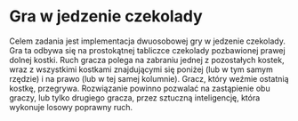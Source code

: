 # Gra w jedzenie czekolady
Celem zadania jest implementacja dwuosobowej gry w jedzenie czekolady. Gra ta odbywa się na prostokątnej
tabliczce czekolady pozbawionej prawej dolnej kostki. Ruch gracza polega na zabraniu jednej z pozostałych
kostek, wraz z wszystkimi kostkami znajdującymi się poniżej (lub w tym samym rzędzie) i na prawo (lub w
tej samej kolumnie). Gracz, który weźmie ostatnią kostkę, przegrywa.
Rozwiązanie powinno pozwalać na zastąpienie obu graczy, lub tylko drugiego gracza, przez sztuczną inteligencję,
która wykonuje losowy poprawny ruch.
